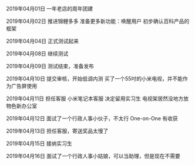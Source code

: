 2019年04月01日
一年老店的周年团建

2019年04月02日
推进锦鲤多多
准备更多新功能：唤醒用户
初步确认百科产品的框架

2019年04月04日
正式测试起来

2019年04月08日
继续测试

2019年04月09日
测试结束，准备发布

2019年04月10日
提交审核，开始低调内测
买了一个55吋的小米电视，并不能作为广告屏使用

2019年04月11日
担任客服
小米笔记本客服
决定留用实习生
电视架居然没地方放
物色新办公室

2019年04月12日
面试了一个行政人事小伙子，不太行
One-on-One 有收获

2019年04月13日
担任客服，寄送奖品太慢了

2019年04月15日
接纳实习生

2019年04月16日
面试了一个行政人事小姑娘，可以当助理，但是现在不需要